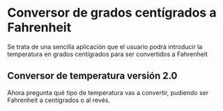 # Conversor de grados centígrados a Fahrenheit 
Se trata de una sencilla aplicación que el usuario podrá introducir la temperatura en grados centígrados para ser convertidos a Fahrenheit
## Conversor de temperatura versión 2.0
Ahora pregunta qué tipo de temperatura vas a convertir, pudiendo ser Fahrenheit a centígrados o al revés.


